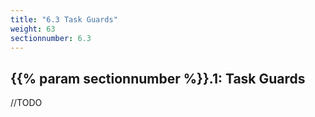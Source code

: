 ```yaml
---
title: "6.3 Task Guards"
weight: 63
sectionnumber: 6.3
---
```



## {{% param sectionnumber %}}.1: Task Guards


//TODO
